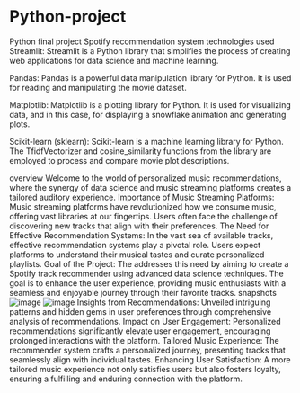 # Python-project
Python final project
Spotify recommendation system
technologies used
Streamlit: Streamlit is a Python library that simplifies the process of creating web applications for data science and machine learning.

Pandas: Pandas is a powerful data manipulation library for Python. It is used for reading and manipulating the movie dataset.

Matplotlib: Matplotlib is a plotting library for Python. It is used for visualizing data, and in this case, for displaying a snowflake animation and generating plots.

Scikit-learn (sklearn): Scikit-learn is a machine learning library for Python. The TfidfVectorizer and cosine_similarity functions from the library are employed to process and compare movie plot descriptions.

overview
Welcome to the world of personalized music recommendations, where the synergy of data science and music streaming platforms creates a tailored auditory experience.
Importance of Music Streaming Platforms:
Music streaming platforms have revolutionized how we consume music, offering vast libraries at our fingertips.
Users often face the challenge of discovering new tracks that align with their preferences.
The Need for Effective Recommendation Systems:
In the vast sea of available tracks, effective recommendation systems play a pivotal role.
Users expect platforms to understand their musical tastes and curate personalized playlists.
Goal of the Project:
The addresses this need by aiming to create a Spotify track recommender using advanced data science techniques.
The goal is to enhance the user experience, providing music enthusiasts with a seamless and enjoyable journey through their favorite tracks.
snapshots
![image](https://github.com/sumedh1710/Python-project/assets/64302716/97fed9c9-d44c-4da9-babe-175d1b9c0b90)
![image](https://github.com/sumedh1710/Python-project/assets/64302716/50e2425d-756f-406e-b619-f215210abdd9)
Insights from Recommendations:
Unveiled intriguing patterns and hidden gems in user preferences through comprehensive analysis of recommendations.
Impact on User Engagement:
Personalized recommendations significantly elevate user engagement, encouraging prolonged interactions with the platform.
Tailored Music Experience:
The recommender system crafts a personalized journey, presenting tracks that seamlessly align with individual tastes.
Enhancing User Satisfaction:
A more tailored music experience not only satisfies users but also fosters loyalty, ensuring a fulfilling and enduring connection with the platform.






